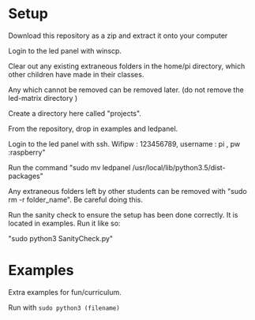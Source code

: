 Setup
========
<p>Download this repository as a zip and extract it onto your computer</p>
<p>Login to the led panel with winscp. </p>
<p>Clear out any existing extraneous folders in the home/pi directory, which other children have made in their classes.</p>
<p>Any which cannot be removed can be removed later. (do not remove the led-matrix directory )</p>
<p>Create a directory here called "projects".</p>
<p>From the repository, drop in examples and ledpanel. </p>
<p>Login to the led panel with ssh. Wifipw : 123456789, username : pi , pw :raspberry"
<p>Run the command "sudo mv ledpanel /usr/local/lib/python3.5/dist-packages"</p>
<p>Any extraneous folders left by other students can be removed with "sudo rm -r folder_name". Be careful doing this.</p>
<p>Run the sanity check to ensure the setup has been done correctly. It is located in examples. Run it like so:</p>
<p>"sudo python3 SanityCheck.py"</p>


Examples
========
Extra examples for fun/curriculum.

Run with `sudo python3 (filename)`


